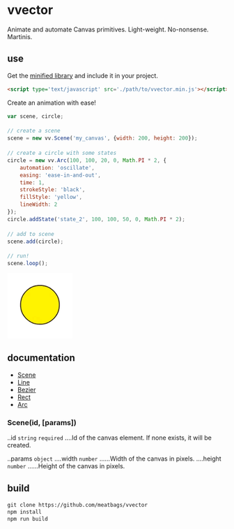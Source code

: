 # vvector

Animate and automate Canvas primitives. Light-weight. No-nonsense. Martinis.

## use

Get the [minified library](https://github.com/meatbags/vvector/tree/master/build) and include it in your project.

```html
<script type='text/javascript' src='./path/to/vvector.min.js'></script>
```

Create an animation with ease!
```javascript
var scene, circle;

// create a scene
scene = new vv.Scene('my_canvas', {width: 200, height: 200});

// create a circle with some states
circle = new vv.Arc(100, 100, 20, 0, Math.PI * 2, {
    automation: 'oscillate',
    easing: 'ease-in-and-out',
    time: 1,
    strokeStyle: 'black',
    fillStyle: 'yellow',
    lineWidth: 2
});
circle.addState('state_2', 100, 100, 50, 0, Math.PI * 2);

// add to scene
scene.add(circle);

// run!
scene.loop();
```

![Alt text](/images/test_01.gif?raw=true)

## documentation

* [Scene](#scene)
* [Line](#line)
* [Bezier](#bezier)
* [Rect](#rect)
* [Arc](#arc)

### Scene(id, [params])

..id ```string``` ```required```
....Id of the canvas element. If none exists, it will be created.

..params ```object```
....width ```number```
......Width of the canvas in pixels.
....height ```number```
......Height of the canvas in pixels.

## build

```
git clone https://github.com/meatbags/vvector
npm install
npm run build
```
